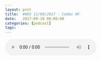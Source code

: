 ```yaml
---
layout: post
title:  #005 11/09/2017 - Combo 4K
date:   2017-09-10 00:00:00
categories: [podcast]
tags:
---
```

<audio src='http://feeds.soundcloud.com/stream/341836830-la-bulle-crypto-005-combo-4k.mp3' auto-play='false' controls='true' />

EPISODE 005 - Combo 4K

On se retrouve pour une nouvelle semaine. Changement de logo, changement de formule. Nous passons sur un bi-hebdomadaire. Retrouvez-nous chaque lundi pour avoir votre dose de news et chaque vendredi pour découvrir un focus sur un élément du monde des cryptomonnaies.

Nous sommes désormais sur iTunes, n’hésitez pas à venir nous noter, cela permettra aux autres de nous trouver, c’est très important ! Retrouvez-nous également sur Twitter @LaBulleCrypto

Komodo présente sa plateforme d’ICOs décentralisée
https://komodoplatform.com/live/

Binance fait sans la Chine et veut se consacrer au reste du monde
https://binance.zendesk.com/hc/en-us/articles/115001495491
https://binance.zendesk.com/hc/en-us/articles/115001496852
https://binance.zendesk.com/hc/en-us/articles/115001499471-Binance-September-Coins
https://binance.zendesk.com/hc/en-us/articles/115001484652-Binance-Will-Suspend-LRC-Trading 

ICO de Kin le 12 Septembre
https://kin.kik.com/
https://medium.com/kinfoundation/announcing-kin-a-cryptocurrency-for-an-open-future-98f1da2f498a 

Lancement du QTUM MainNet le 13 Septembre
https://medium.com/@Qtum/qtum-community-development-updates-august-28-b8e87411753

ICO de Kyber Network le 15 Septembre
https://blog.kyber.network/kybernetwork-hello-world-e70ee7b21d94 

Ce que dit Twitter : KoreCoin
+54% sur la semaine
+29% sur les dernières 24h
